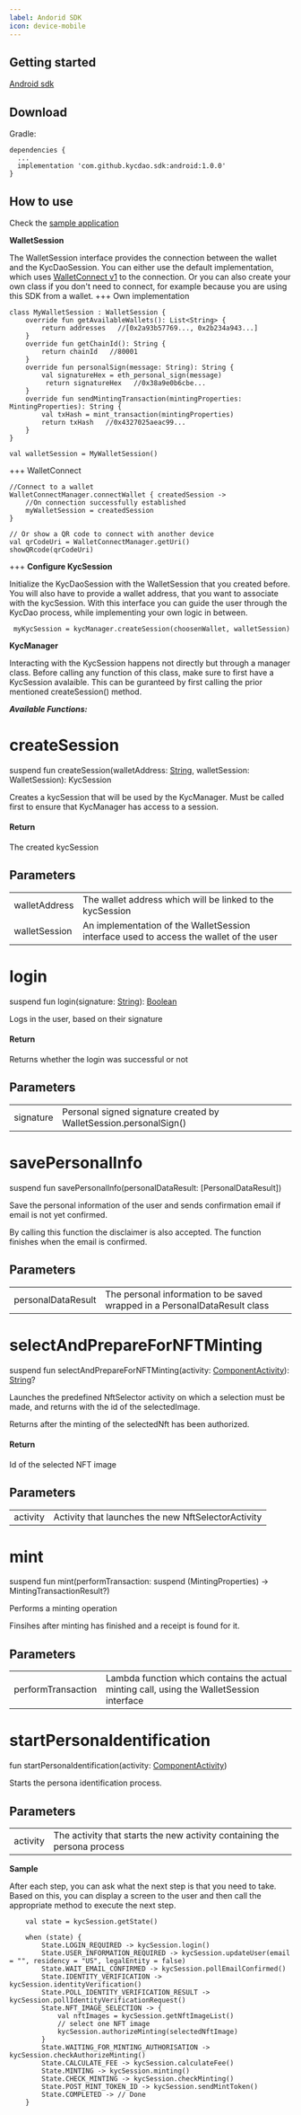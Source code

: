 ```yaml
---
label: Andorid SDK
icon: device-mobile
---
```


## Getting started
[Android sdk](https://www.example.com)
## Download
Gradle:
```
dependencies {
  ...
  implementation 'com.github.kycdao.sdk:android:1.0.0'
}
```
## How to use
Check the [sample application](https://www.example.com)

**WalletSession**

The WalletSession interface provides the connection between the wallet and the KycDaoSession.
You can either use the default implementation, which uses [WalletConnect v1](https://docs.walletconnect.com) to the connection.
Or you can also create your own class if you don't need to connect, for example because you are using this SDK from a wallet.
+++ Own implementation

```
class MyWalletSession : WalletSession {
    override fun getAvailableWallets(): List<String> {
        return addresses   //[0x2a93b57769..., 0x2b234a943...]
    }
    override fun getChainId(): String {
        return chainId   //80001
    }
    override fun personalSign(message: String): String {
        val signatureHex = eth_personal_sign(message)
         return signatureHex   //0x38a9e0b6cbe...
    }
    override fun sendMintingTransaction(mintingProperties: MintingProperties): String {
        val txHash = mint_transaction(mintingProperties)
        return txHash   //0x4327025aeac99...
    }
}

val walletSession = MyWalletSession()
```

+++ WalletConnect 

```
//Connect to a wallet
WalletConnectManager.connectWallet { createdSession ->
    //On connection successfully established
    myWalletSession = createdSession
}

// Or show a QR code to connect with another device
val qrCodeUri = WalletConnectManager.getUri()
showQRcode(qrCodeUri)
```
+++
**Configure KycSession**

Initialize the KycDaoSession with the WalletSession that you created before. You will also have to provide a wallet address, that you want to associate with the kycSession. 
With this interface you can guide the user through the KycDao process, while implementing your own logic in between.
```
 myKycSession = kycManager.createSession(choosenWallet, walletSession)
```
**KycManager**

Interacting with the KycSession happens not directly but through a manager class. Before calling any function of this class, make sure to first have a KycSession avalaible. This can be guranteed by first calling the prior mentioned createSession() method.

***Available Functions:***
# createSession


suspend fun createSession(walletAddress: [String](https://kotlinlang.org/api/latest/jvm/stdlib/kotlin/-string/index.html), walletSession: WalletSession): KycSession

Creates a kycSession that will be used by the KycManager.
Must be called first to ensure that KycManager has access to a session.

#### Return

The created kycSession

## Parameters

| | |
|---|---|
| walletAddress | The wallet address which will be linked to the kycSession |
| walletSession | An implementation of the WalletSession interface used to access the wallet of the user |

# login


suspend fun login(signature: [String](https://kotlinlang.org/api/latest/jvm/stdlib/kotlin/-string/index.html)): [Boolean](https://kotlinlang.org/api/latest/jvm/stdlib/kotlin/-boolean/index.html)

Logs in the user, based on their signature

#### Return

Returns whether the login was successful or not

## Parameters

| | |
|---|---|
| signature | Personal signed signature created by WalletSession.personalSign() |

# savePersonalInfo

suspend fun savePersonalInfo(personalDataResult: [PersonalDataResult])

Save the personal information of the user and sends confirmation email if email is not yet confirmed.

By calling this function the disclaimer is also accepted. The function finishes when the email is confirmed.

## Parameters

| | |
|---|---|
| personalDataResult | The personal information to be saved wrapped in a PersonalDataResult class |

# selectAndPrepareForNFTMinting


suspend fun selectAndPrepareForNFTMinting(activity: [ComponentActivity](https://developer.android.com/reference/kotlin/androidx/activity/ComponentActivity.html)): [String](https://kotlinlang.org/api/latest/jvm/stdlib/kotlin/-string/index.html)?

Launches the predefined NftSelector activity on which a selection must be made, and returns with the id of the selectedImage.

Returns after the minting of the selectedNft has been authorized.

#### Return

Id of the selected NFT image

## Parameters
| | |
|---|---|
| activity | Activity that launches the new NftSelectorActivity |

# mint

suspend fun mint(performTransaction: suspend (MintingProperties) -&gt; MintingTransactionResult?)

Performs a minting operation

Finsihes after minting has finished and a receipt is found for it.

## Parameters

| | |
|---|---|
| performTransaction | Lambda function which contains the actual minting call, using the WalletSession interface |

# startPersonaIdentification


fun startPersonaIdentification(activity: [ComponentActivity](https://developer.android.com/reference/kotlin/androidx/activity/ComponentActivity.html))

Starts the persona identification process.

## Parameters

| | |
|---|---|
| activity | The activity that starts the new activity containing the persona process |

**Sample**

After each step, you can ask what the next step is that you need to take. Based on this, you can display a screen to the user and then call the appropriate method to execute the next step.
```
    val state = kycSession.getState()

    when (state) {
        State.LOGIN_REQUIRED -> kycSession.login()
        State.USER_INFORMATION_REQUIRED -> kycSession.updateUser(email = "", residency = "US", legalEntity = false)
        State.WAIT_EMAIL_CONFIRMED -> kycSession.pollEmailConfirmed()
        State.IDENTITY_VERIFICATION -> kycSession.identityVerification()
        State.POLL_IDENTITY_VERIFICATION_RESULT -> kycSession.pollIdentityVerificationRequest()
        State.NFT_IMAGE_SELECTION -> {
            val nftImages = kycSession.getNftImageList()
            // select one NFT image
            kycSession.authorizeMinting(selectedNftImage)
        }
        State.WAITING_FOR_MINTING_AUTHORISATION -> kycSession.checkAuthorizeMinting()
        State.CALCULATE_FEE -> kycSession.calculateFee()
        State.MINTING -> kycSession.minting()
        State.CHECK_MINTING -> kycSession.checkMinting()
        State.POST_MINT_TOKEN_ID -> kycSession.sendMintToken()
        State.COMPLETED -> // Done
    }

```